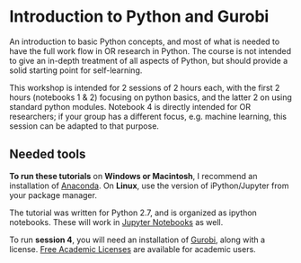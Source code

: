 # Introduction to Python and Gurobi

An introduction to basic Python concepts, and most of what is needed to have the full work flow in OR research in Python.
The course is not intended to give an in-depth treatment of all aspects of Python, but should provide a solid starting point for self-learning.

This workshop is intended for 2 sessions of 2 hours each, with the first 2 hours (notebooks 1 & 2) focusing on python basics, and the latter 2 on using standard python modules.
Notebook 4 is directly intended for OR researchers; if your group has a different focus, e.g. machine learning, this session can be adapted to that purpose.

## Needed tools

**To run these tutorials** on **Windows or Macintosh**, I recommend an installation of [Anaconda](https://www.continuum.io/downloads). 
On **Linux**, use the version of iPython/Jupyter from your package manager.

The tutorial was written for Python 2.7, and is organized as ipython notebooks. These will work in [Jupyter Notebooks](http://jupyter.org/) as well.

To run **session 4**, you will need an installation of [Gurobi](http://www.gurobi.com/downloads/gurobi-optimizer), along with a license. [Free Academic Licenses](https://user.gurobi.com/download/licenses/free-academic) are available for academic users.
